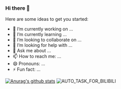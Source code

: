 ### Hi there 👋


Here are some ideas to get you started:

- 🔭 I’m currently working on ...
- 🌱 I’m currently learning ...
- 👯 I’m looking to collaborate on ...
- 🤔 I’m looking for help with ...
- 💬 Ask me about ...
- 📫 How to reach me: ...
- 😄 Pronouns: ...
- ⚡ Fun fact: ...

[![Anurag's github stats](https://github-readme-stats.vercel.app/api?username=LibertyCola)](https://github.com/anuraghazra/github-readme-stats)     ![AUTO_TASK_FOR_BILIBILI](https://github.com/LibertyCola/BILIBILI-HELPER/workflows/AUTO_TASK_FOR_BILIBILI/badge.svg)


